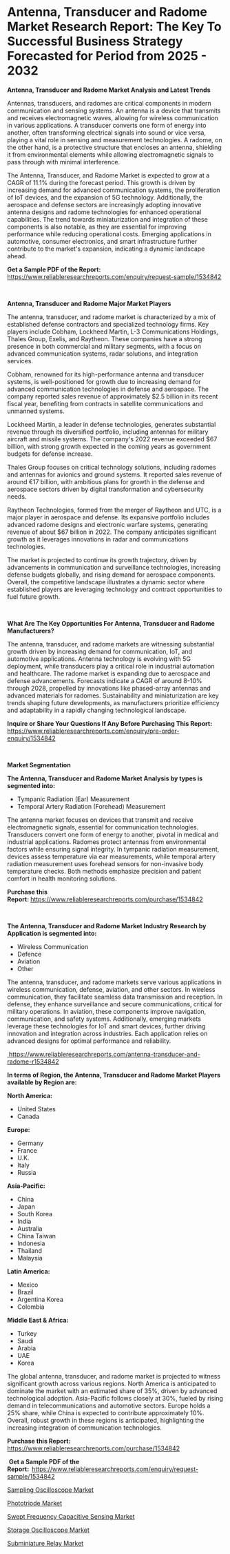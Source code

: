 <p><h1>Antenna, Transducer and Radome Market Research Report: The Key To Successful Business Strategy Forecasted for Period from 2025 - 2032</h1></p><p><strong>Antenna, Transducer and Radome Market Analysis and Latest Trends</strong></p>
<p><p>Antennas, transducers, and radomes are critical components in modern communication and sensing systems. An antenna is a device that transmits and receives electromagnetic waves, allowing for wireless communication in various applications. A transducer converts one form of energy into another, often transforming electrical signals into sound or vice versa, playing a vital role in sensing and measurement technologies. A radome, on the other hand, is a protective structure that encloses an antenna, shielding it from environmental elements while allowing electromagnetic signals to pass through with minimal interference.</p><p>The Antenna, Transducer, and Radome Market is expected to grow at a CAGR of 11.1% during the forecast period. This growth is driven by increasing demand for advanced communication systems, the proliferation of IoT devices, and the expansion of 5G technology. Additionally, the aerospace and defense sectors are increasingly adopting innovative antenna designs and radome technologies for enhanced operational capabilities. The trend towards miniaturization and integration of these components is also notable, as they are essential for improving performance while reducing operational costs. Emerging applications in automotive, consumer electronics, and smart infrastructure further contribute to the market's expansion, indicating a dynamic landscape ahead.</p></p>
<p><strong>Get a Sample PDF of the Report:&nbsp;</strong> <a href="https://www.reliableresearchreports.com/enquiry/request-sample/1534842?utm_campaign=28&utm_medium=2&utm_source=Github&utm_content=ia&utm_term=10022025&utm_id=antenna-transducer-and-radome">https://www.reliableresearchreports.com/enquiry/request-sample/1534842</a></p>
<p>&nbsp;</p>
<p><strong>Antenna, Transducer and Radome Major Market Players</strong></p>
<p><p>The antenna, transducer, and radome market is characterized by a mix of established defense contractors and specialized technology firms. Key players include Cobham, Lockheed Martin, L-3 Communications Holdings, Thales Group, Exelis, and Raytheon. These companies have a strong presence in both commercial and military segments, with a focus on advanced communication systems, radar solutions, and integration services.</p><p>Cobham, renowned for its high-performance antenna and transducer systems, is well-positioned for growth due to increasing demand for advanced communication technologies in defense and aerospace. The company reported sales revenue of approximately $2.5 billion in its recent fiscal year, benefiting from contracts in satellite communications and unmanned systems.</p><p>Lockheed Martin, a leader in defense technologies, generates substantial revenue through its diversified portfolio, including antennas for military aircraft and missile systems. The company's 2022 revenue exceeded $67 billion, with strong growth expected in the coming years as government budgets for defense increase.</p><p>Thales Group focuses on critical technology solutions, including radomes and antennas for avionics and ground systems. It reported sales revenue of around €17 billion, with ambitious plans for growth in the defense and aerospace sectors driven by digital transformation and cybersecurity needs.</p><p>Raytheon Technologies, formed from the merger of Raytheon and UTC, is a major player in aerospace and defense. Its expansive portfolio includes advanced radome designs and electronic warfare systems, generating revenue of about $67 billion in 2022. The company anticipates significant growth as it leverages innovations in radar and communications technologies.</p><p>The market is projected to continue its growth trajectory, driven by advancements in communication and surveillance technologies, increasing defense budgets globally, and rising demand for aerospace components. Overall, the competitive landscape illustrates a dynamic sector where established players are leveraging technology and contract opportunities to fuel future growth.</p></p>
<p>&nbsp;</p>
<p><strong>What Are The Key Opportunities For Antenna, Transducer and Radome Manufacturers?</strong></p>
<p><p>The antenna, transducer, and radome markets are witnessing substantial growth driven by increasing demand for communication, IoT, and automotive applications. Antenna technology is evolving with 5G deployment, while transducers play a critical role in industrial automation and healthcare. The radome market is expanding due to aerospace and defense advancements. Forecasts indicate a CAGR of around 8-10% through 2028, propelled by innovations like phased-array antennas and advanced materials for radomes. Sustainability and miniaturization are key trends shaping future developments, as manufacturers prioritize efficiency and adaptability in a rapidly changing technological landscape.</p></p>
<p><strong>Inquire or Share Your Questions If Any Before Purchasing This Report:</strong> <a href="https://www.reliableresearchreports.com/enquiry/pre-order-enquiry/1534842?utm_campaign=28&utm_medium=2&utm_source=Github&utm_content=ia&utm_term=10022025&utm_id=antenna-transducer-and-radome">https://www.reliableresearchreports.com/enquiry/pre-order-enquiry/1534842</a></p>
<p>&nbsp;</p>
<p><strong>Market Segmentation</strong></p>
<p><strong>The Antenna, Transducer and Radome Market Analysis by types is segmented into:</strong></p>
<p><ul><li>Tympanic Radiation (Ear) Measurement</li><li>Temporal Artery Radiation (Forehead) Measurement</li></ul></p>
<p><p>The antenna market focuses on devices that transmit and receive electromagnetic signals, essential for communication technologies. Transducers convert one form of energy to another, pivotal in medical and industrial applications. Radomes protect antennas from environmental factors while ensuring signal integrity. In tympanic radiation measurement, devices assess temperature via ear measurements, while temporal artery radiation measurement uses forehead sensors for non-invasive body temperature checks. Both methods emphasize precision and patient comfort in health monitoring solutions.</p></p>
<p><strong>Purchase this Report:&nbsp;</strong><a href="https://www.reliableresearchreports.com/purchase/1534842?utm_campaign=28&utm_medium=2&utm_source=Github&utm_content=ia&utm_term=10022025&utm_id=antenna-transducer-and-radome">https://www.reliableresearchreports.com/purchase/1534842</a></p>
<p>&nbsp;</p>
<p><strong>The Antenna, Transducer and Radome Market Industry Research by Application is segmented into:</strong></p>
<p><ul><li>Wireless Communication</li><li>Defence</li><li>Aviation</li><li>Other</li></ul></p>
<p><p>The antenna, transducer, and radome markets serve various applications in wireless communication, defense, aviation, and other sectors. In wireless communication, they facilitate seamless data transmission and reception. In defense, they enhance surveillance and secure communications, critical for military operations. In aviation, these components improve navigation, communication, and safety systems. Additionally, emerging markets leverage these technologies for IoT and smart devices, further driving innovation and integration across industries. Each application relies on advanced designs for optimal performance and reliability.</p></p>
<p><a href="https://www.reliableresearchreports.com/antenna-transducer-and-radome-r1534842?utm_campaign=28&utm_medium=2&utm_source=Github&utm_content=ia&utm_term=10022025&utm_id=antenna-transducer-and-radome">&nbsp;https://www.reliableresearchreports.com/antenna-transducer-and-radome-r1534842</a></p>
<p><strong>In terms of Region, the Antenna, Transducer and Radome Market Players available by Region are:</strong></p>
<p>
    <p> <strong> North America: </strong>
        <ul>
            <li>United States</li>
            <li>Canada</li>
        </ul>
        </p> 
    <p> <strong> Europe: </strong>
        <ul>
            <li>Germany</li>
            <li>France</li>
            <li>U.K.</li>
            <li>Italy</li>
            <li>Russia</li>
        </ul>
        </p> 
    <p> <strong> Asia-Pacific: </strong>
        <ul>
            <li>China</li>
            <li>Japan</li>
            <li>South Korea</li>
            <li>India</li>
            <li>Australia</li>
            <li>China Taiwan</li>
            <li>Indonesia</li>
            <li>Thailand</li>
            <li>Malaysia</li>
        </ul>
        </p> 
    <p> <strong> Latin America: </strong>
        <ul>
            <li>Mexico</li>
            <li>Brazil</li>
            <li>Argentina Korea</li>
            <li>Colombia</li>
        </ul>
        </p> 
    <p> <strong> Middle East & Africa: </strong>
        <ul>
            <li>Turkey</li>
            <li>Saudi</li>
            <li>Arabia</li>
            <li>UAE</li>
            <li>Korea</li>
        </ul>
    </p>
    </p>
<p><p>The global antenna, transducer, and radome market is projected to witness significant growth across various regions. North America is anticipated to dominate the market with an estimated share of 35%, driven by advanced technological adoption. Asia-Pacific follows closely at 30%, fueled by rising demand in telecommunications and automotive sectors. Europe holds a 25% share, while China is expected to contribute approximately 10%. Overall, robust growth in these regions is anticipated, highlighting the increasing integration of communication technologies.</p></p>
<p><strong>Purchase this Report: </strong><a href="https://www.reliableresearchreports.com/purchase/1534842?utm_campaign=28&utm_medium=2&utm_source=Github&utm_content=ia&utm_term=10022025&utm_id=antenna-transducer-and-radome">https://www.reliableresearchreports.com/purchase/1534842</a></p>
<p>&nbsp;<strong>Get a Sample PDF of the Report:&nbsp;&nbsp;</strong><a href="https://www.reliableresearchreports.com/enquiry/request-sample/1534842?utm_campaign=28&utm_medium=2&utm_source=Github&utm_content=ia&utm_term=10022025&utm_id=antenna-transducer-and-radome">https://www.reliableresearchreports.com/enquiry/request-sample/1534842</a></p>
<p><strong></strong></p>
<p><p><a href="https://github.com/shewlisapsai/Market-Research-Report-List-1/blob/main/sampling-oscilloscope-market.md?utm_campaign=28&utm_medium=2&utm_source=Github&utm_content=ia&utm_term=10022025&utm_id=antenna-transducer-and-radome">Sampling Oscilloscope Market</a></p><p><a href="https://github.com/vassihucz/Market-Research-Report-List-1/blob/main/phototriode-market.md?utm_campaign=28&utm_medium=2&utm_source=Github&utm_content=ia&utm_term=10022025&utm_id=antenna-transducer-and-radome">Phototriode Market</a></p><p><a href="https://github.com/hunanuzmez/Market-Research-Report-List-1/blob/main/swept-frequency-capacitive-sensing-market.md?utm_campaign=28&utm_medium=2&utm_source=Github&utm_content=ia&utm_term=10022025&utm_id=antenna-transducer-and-radome">Swept Frequency Capacitive Sensing Market</a></p><p><a href="https://github.com/krulicfidura/Market-Research-Report-List-1/blob/main/storage-oscilloscope-market.md?utm_campaign=28&utm_medium=2&utm_source=Github&utm_content=ia&utm_term=10022025&utm_id=antenna-transducer-and-radome">Storage Oscilloscope Market</a></p><p><a href="https://github.com/denbelnmer50/Market-Research-Report-List-1/blob/main/subminiature-relay-market.md?utm_campaign=28&utm_medium=2&utm_source=Github&utm_content=ia&utm_term=10022025&utm_id=antenna-transducer-and-radome">Subminiature Relay Market</a></p></p>